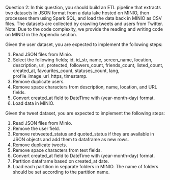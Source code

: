 Question 2: 
In this question, you should build an ETL pipeline that extracts two datasets in JSON format from a data lake hosted on MINIO, then processes them using Spark SQL, and load the data back in  MINIO as CSV files. The datasets are collected by crawling tweets and users from Twitter.
Note:  Due to the code complexity, we provide the reading and writing code on MINIO in the Appendix section.

Given the user dataset, you are expected to implement the following steps:
1.	Read JSON files from Minio.
2.	Select the following fields; id, id_str, name, screen_name, location, description, url, protected, followers_count, friends_count, listed_count, created_at, favourites_count, statuses_count, lang, profile_image_url_https, timestamp.
3.	Remove duplicate users.
4.	Remove space characters from description, name, location, and URL fields.
5.	Convert created_at field to DateTime with (year-month-day) format.
6.	Load data in MINIO.


Given the tweet dataset, you are expected to implement the following steps:
1.	Read JSON files from Minio.
2.	Remove the user field.
3.	Remove retweeted_status and quoted_status if they are available in JSON objects and add them to dataframe as new rows.
4.	Remove duplicate tweets.
5.	Remove space characters from text fields.
6.	Convert created_at field to DateTime with (year-month-day) format.
7.	Partition dataframe based on created_at date.
8.	Load each partition in separate folders in MINIO. The name of folders should be set according to the partition name.

